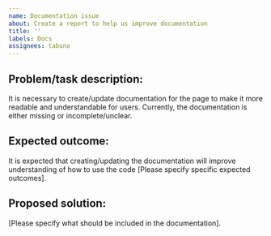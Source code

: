 ```yaml
---
name: Documentation issue
about: Create a report to help us improve documentation
title: ''
labels: Docs
assignees: tabuna
---
```



## Problem/task description:
It is necessary to create/update documentation for the page to make it more readable and understandable for users. Currently, the documentation is either missing or incomplete/unclear.

## Expected outcome:
It is expected that creating/updating the documentation will improve understanding of how to use the code [Please specify specific expected outcomes].

## Proposed solution:
[Please specify what should be included in the documentation].
